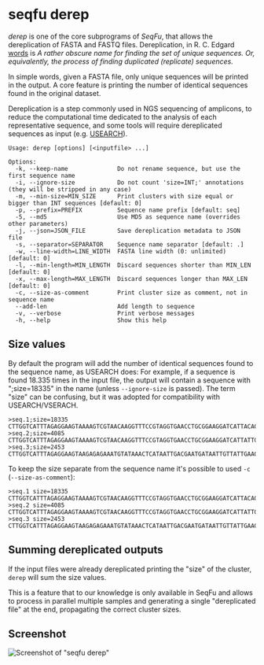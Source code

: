 
# seqfu derep

*derep*  is one of the core subprograms of *SeqFu*, that allows the dereplication of FASTA and FASTQ files. 
Dereplication, in R. C. Edgard [words](https://drive5.com/usearch/manual/dereplication.html) is *A rather obscure name for finding the set of unique sequences. Or, equivalently, the process of finding duplicated (replicate) sequences.* 

In simple words, given a FASTA file, only unique sequences will be printed in the output. A core feature is printing the number of identical sequences found in the original dataset.

Dereplication is a step commonly used in NGS sequencing of amplicons, to reduce the computational time dedicated to the analysis of each representative sequence, and some tools will require dereplicated sequences as input 
(e.g. [USEARCH](https://rcedgar.github.io/usearch12_documentation/)).



```text
Usage: derep [options] [<inputfile> ...]

Options:
  -k, --keep-name              Do not rename sequence, but use the first sequence name
  -i, --ignore-size            Do not count 'size=INT;' annotations (they will be stripped in any case)
  -m, --min-size=MIN_SIZE      Print clusters with size equal or bigger than INT sequences [default: 0]
  -p, --prefix=PREFIX          Sequence name prefix [default: seq]
  -5, --md5                    Use MD5 as sequence name (overrides other parameters)
  -j, --json=JSON_FILE         Save dereplication metadata to JSON file
  -s, --separator=SEPARATOR    Sequence name separator [default: .]
  -w, --line-width=LINE_WIDTH  FASTA line width (0: unlimited) [default: 0]
  -l, --min-length=MIN_LENGTH  Discard sequences shorter than MIN_LEN [default: 0]
  -x, --max-length=MAX_LENGTH  Discard sequences longer than MAX_LEN [default: 0]
  -c, --size-as-comment        Print cluster size as comment, not in sequence name
  --add-len                    Add length to sequence
  -v, --verbose                Print verbose messages
  -h, --help                   Show this help
```

## Size values

By default the program will add the number of identical sequences found to the sequence name, as USEARCH does:
For example, if a sequence is found 18.335 times in the input file, the output will contain a sequence with ";size=18335" in the name (unless `--ignore-size` is passed). The term "size" can be confusing, but it was adopted for compatibility with USEARCH/VSERACH.

```
>seq.1;size=18335
CTTGGTCATTTAGAGGAAGTAAAAGTCGTAACAAGGTTTCCGTAGGTGAACCTGCGGAAGGATCATTACAGTATTCTTTTTGCCAGCGCTTAATTGCGCGGCGAAAAAACCTTACACACAGTGTTTTTTGTTATTACAAGAACTTTTGCTTTGGTCTGGACTAGAAATAGTTTGGGCCAGAGGTTTACTGAACTAAACTTCAATATTTATATTGAATTGTTATTTATTTAATTGTCAATTTGTTGATTAAATTCAAAAAATCTTCAAAACTTTCAACAACGGATCTCTTGGTTCTCGCATCGATGAAGAACGCAGC
>seq.2;size=4085
CTTGGTCATTTAGAGGAAGTAAAAGTCGTAACAAGGTTTCCGTAGGTGAACCTGCGGAAGGATCATTATTGAAGTTTAACTCAGAGGGTTGTAGCTGGCTCCTCCAAGAGCATGTGCACGCCCTTTGTCTTTACTCTTTTCCACCTGTGCACCTTTTGTAGACCATGAGTGAACTCTCGAGAGCGTTGGCAACGACGTGATCGGTTTGGGGATTTGCGTTCAGCTTTCCCTGTAGCTCGTGGTTTATGTCTTATAAACTCTATAGTCTGTTTTGAATGTCTTATGGGTTTTGCGCTGTAATGGTGCGACCTTTATAAACTATACAACTTTTAGCAACGGATCTCTTGGCTCTCGCATCGATGAAGAACGCAGC
>seq.3;size=2453
CTTGGTCATTTAGAGGAAGTAAGAGAGAAATGTATAAACTCATAATTGACGAATGATAATTGTTATTGAAGTTTTTGTAAAGGGGCTTCTTTATGAATAAGGGATACACGTTTGACGATATGATTAATACCATGATGCCCCTGGCCCTTTGACGGCTCGGCAAAGGGTGAAGGAATTTACTGCACGGTCAGGCCCTCGTCGCATCGATGAAGAACGCAGC
```

To keep the size separate from the sequence name it's possible to used `-c` (`--size-as-comment`):
```
>seq.1 size=18335
CTTGGTCATTTAGAGGAAGTAAAAGTCGTAACAAGGTTTCCGTAGGTGAACCTGCGGAAGGATCATTACAGTATTCTTTTTGCCAGCGCTTAATTGCGCGGCGAAAAAACCTTACACACAGTGTTTTTTGTTATTACAAGAACTTTTGCTTTGGTCTGGACTAGAAATAGTTTGGGCCAGAGGTTTACTGAACTAAACTTCAATATTTATATTGAATTGTTATTTATTTAATTGTCAATTTGTTGATTAAATTCAAAAAATCTTCAAAACTTTCAACAACGGATCTCTTGGTTCTCGCATCGATGAAGAACGCAGC
>seq.2 size=4085
CTTGGTCATTTAGAGGAAGTAAAAGTCGTAACAAGGTTTCCGTAGGTGAACCTGCGGAAGGATCATTATTGAAGTTTAACTCAGAGGGTTGTAGCTGGCTCCTCCAAGAGCATGTGCACGCCCTTTGTCTTTACTCTTTTCCACCTGTGCACCTTTTGTAGACCATGAGTGAACTCTCGAGAGCGTTGGCAACGACGTGATCGGTTTGGGGATTTGCGTTCAGCTTTCCCTGTAGCTCGTGGTTTATGTCTTATAAACTCTATAGTCTGTTTTGAATGTCTTATGGGTTTTGCGCTGTAATGGTGCGACCTTTATAAACTATACAACTTTTAGCAACGGATCTCTTGGCTCTCGCATCGATGAAGAACGCAGC
>seq.3 size=2453
CTTGGTCATTTAGAGGAAGTAAGAGAGAAATGTATAAACTCATAATTGACGAATGATAATTGTTATTGAAGTTTTTGTAAAGGGGCTTCTTTATGAATAAGGGATACACGTTTGACGATATGATTAATACCATGATGCCCCTGGCCCTTTGACGGCTCGGCAAAGGGTGAAGGAATTTACTGCACGGTCAGGCCCTCGTCGCATCGATGAAGAACGCAGC
```

## Summing dereplicated outputs

If the input files were already dereplicated printing the "size" of the cluster, `derep` will sum the
size values.

This is a feature that to our knowledge is only available in SeqFu and allows to process in parallel multiple samples
and generating a single "dereplicated file" at the end, propagating the correct cluster sizes.


## Screenshot

![Screenshot of "seqfu derep"]({{site.baseurl}}/img/screenshot-derep.svg "SeqFu derep")